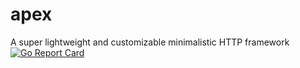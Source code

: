 # apex
A super lightweight and customizable minimalistic HTTP framework
[![Go Report Card](https://goreportcard.com/badge/github.com/RexterR/apex)](https://goreportcard.com/report/github.com/RexterR/apex)
